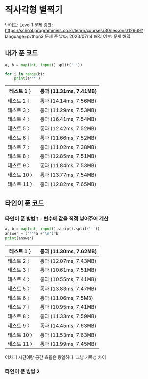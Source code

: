 # 직사각형 별찍기

난이도: Level 1
문제 링크: https://school.programmers.co.kr/learn/courses/30/lessons/12969?language=python3
문제 푼 날짜: 2023/07/14
해결 여부: 문제 해결

## 내가 푼 코드

```python
a, b = map(int, input().split(' '))

for i in range(b):
    print(a*'*')
```

| 테스트 1 〉 | 통과 (11.31ms, 7.41MB) |
| --- | --- |
| 테스트 2 〉 | 통과 (14.14ms, 7.56MB) |
| 테스트 3 〉 | 통과 (11.29ms, 7.53MB) |
| 테스트 4 〉 | 통과 (16.41ms, 7.54MB) |
| 테스트 5 〉 | 통과 (12.42ms, 7.52MB) |
| 테스트 6 〉 | 통과 (11.66ms, 7.52MB) |
| 테스트 7 〉 | 통과 (11.02ms, 7.38MB) |
| 테스트 8 〉 | 통과 (12.85ms, 7.51MB) |
| 테스트 9 〉 | 통과 (11.84ms, 7.53MB) |
| 테스트 10 〉 | 통과 (13.77ms, 7.54MB) |
| 테스트 11 〉 | 통과 (12.82ms, 7.65MB) |

## 타인이 푼 코드

### 타인이 푼 방법 1 - 변수에 값을 직접 넣어주어 계산

```python
a, b = map(int, input().strip().split(' '))
answer = ('*'*a +'\n')*b
print(answer)
```

| 테스트 1 〉 | 통과 (11.30ms, 7.62MB) |
| --- | --- |
| 테스트 2 〉 | 통과 (12.07ms, 7.43MB) |
| 테스트 3 〉 | 통과 (10.61ms, 7.51MB) |
| 테스트 4 〉 | 통과 (10.55ms, 7.41MB) |
| 테스트 5 〉 | 통과 (13.83ms, 7.47MB) |
| 테스트 6 〉 | 통과 (11.06ms, 7.5MB) |
| 테스트 7 〉 | 통과 (10.95ms, 7.41MB) |
| 테스트 8 〉 | 통과 (11.33ms, 7.59MB) |
| 테스트 9 〉 | 통과 (14.45ms, 7.63MB) |
| 테스트 10 〉 | 통과 (11.53ms, 7.63MB) |
| 테스트 11 〉 | 통과 (11.99ms, 7.45MB) |

어차피 시간이랑 공간 효율은 동일하다. 그냥 가독성 차이

### 타인이 푼 방법 2

```python

```